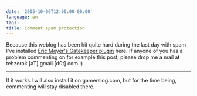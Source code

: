 ```yaml
---
date: '2005-10-06T12:00:00-00:00'
language: en
tags:
title: Comment spam protection
---
```



Because this weblog has been hit quite hard during the last day with spam I've installed <a href="http://www.meyerweb.com/eric/tools/wordpress/wp-gatekeeper.html">Eric Meyer's Gatekeeper plugin</a> here. If anyone of you has a problem commenting on for example this post, please drop me a mail at tehzerok [aT] gmail [d0t] com :)

-------------------------------



If it works I will also install it on gamerslog.com, but for the time being, commenting will stay disabled there.
